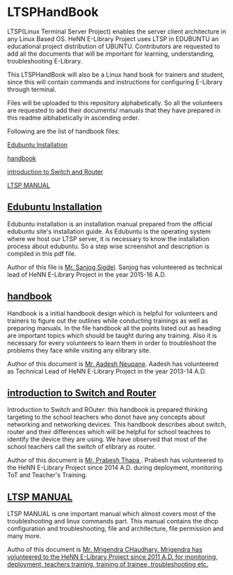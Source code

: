 LTSPHandBook
============
LTSP(Linux Terminal Server Project) enables the server client architecture in any Linux Based OS. HeNN E-Library Project uses LTSP in EDUBUNTU an educational project distribution of UBUNTU. 
Contributors are requested to add all the documents that will be important for learning, understanding, troubleshooting E-Library.

This LTSPHandBook will also be a Linux hand book for trainers and student, since this will contain commands and instructions for configuring E-Library through terminal. 

Files will be uploaded to this repository alphabetically. So all the volunteers are requested to add their documents/ manuals that they have prepared in this readme albhabetically in ascending order.

Following are the list of handbook files:

<a href="https://github.com/henn-elibrary-project/LTSPHandBook/blob/master/Edubuntu%20Installation.pdf">Edubuntu Installation</a>

<a href="https://github.com/henn-elibrary-project/LTSPHandBook/blob/master/handbook.odt">handbook</a>

<a href="https://github.com/henn-elibrary-project/LTSPHandBook/blob/master/Introduction%20to%20Router%20and%20Switch%2C%20prepared%20by%20Prabesh%20Thapa.pdf"> introduction to Switch and Router</a>

<a href="https://github.com/algosig/LTSPHandBook/blob/master/LTSP%20Mannual.docx"> LTSP MANUAL</a>


<a href="https://github.com/henn-elibrary-project/LTSPHandBook/blob/master/Edubuntu%20Installation.pdf">Edubuntu Installation</a>
---
Edubuntu installation is an installation manual prepared from the official edubuntu site's installation guide. As Edubuntu is the operating system where we host our LTSP server, it is necessary to know the installation process about edubuntu. So a step wise screenshot and description is compiled in this pdf file.

Author of this file is <a href="https://github.com/algosig">Mr. Sanjog Sigdel</a>. Sanjog has volunteered as technical lead of HeNN E-Library Project in the year 2015-16 A.D.

<a href="https://github.com/henn-elibrary-project/LTSPHandBook/blob/master/handbook.odt">handbook</a>
---
Handbook is a initial handbook design which is helpful for volunteers and trainers to figure out the outlines while conducting trainings as well as preparing manuals. In the file handbook all the points listed out as heading are important topics which should be taught during any training. Also it is necessary for every volunteers to learn them in order to troubleshoot the problems they face while visiting any elibrary site. 

Author of this document is <a href="https://github.com/aadeshnpn"> Mr. Aadesh Neupane</a>. Aadesh has volunteered as Technical Lead of HeNN E-Library Project in the year 2013-14 A.D.

<a href="https://github.com/henn-elibrary-project/LTSPHandBook/blob/master/Introduction%20to%20Router%20and%20Switch%2C%20prepared%20by%20Prabesh%20Thapa.pdf"> introduction to Switch and Router</a>
---
Introduction to Switch and ROuter: this handbook is prepared thinking targeting to the school teachers who donot have any concepts about networking and networking devices. This handbook describes about switch, router and their differences which will be helpful for school teachres to identify the device they are using. We have observed that most of the school teachers call the switch of elibrary as router.

Author of this document is <a href="https://www.facebook.com/pgaijin66">Mr. Prabesh Thapa </a>. Prabesh has volunteered to the HeNN E-Library Project since 2014 A.D. during deployment, monitoring ToT and Teacher's Training.

<a href="https://github.com/algosig/LTSPHandBook/blob/master/LTSP%20Mannual.docx"> LTSP MANUAL</a>
---
LTSP MANUAL is one important manual which almost covers most of the troubleshooting and linux commands part. This manual contains the dhcp configuration and troubleshooting, file and architecture, file permission and many more.

Autho of this document is <a href="https://www.facebook.com/Mirgen.chaudhary">Mr. Mrigendra CHaudhary. Mrigendra has volunteered to the HeNN E-Library Project since 2011 A.D. for monitoring, deployment, teachers training, training of trainee, troubleshooting etc.
